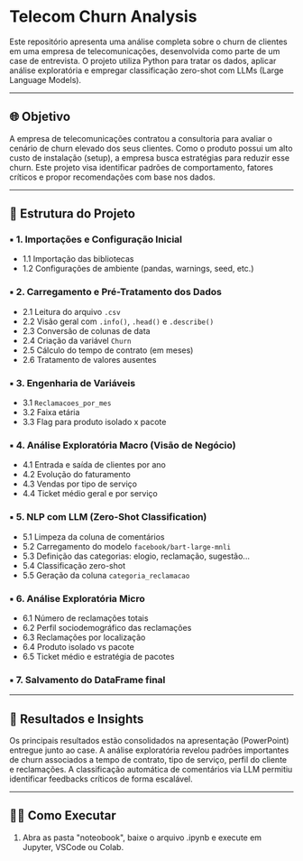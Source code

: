 # Telecom Churn Analysis

Este repositório apresenta uma análise completa sobre o churn de clientes em uma empresa de telecomunicações, desenvolvida como parte de um case de entrevista. O projeto utiliza Python para tratar os dados, aplicar análise exploratória e empregar classificação zero-shot com LLMs (Large Language Models).

---

## 🌐 Objetivo
A empresa de telecomunicações contratou a consultoria para avaliar o cenário de churn elevado dos seus clientes. Como o produto possui um alto custo de instalação (setup), a empresa busca estratégias para reduzir esse churn. Este projeto visa identificar padrões de comportamento, fatores críticos e propor recomendações com base nos dados.

---

## 📂 Estrutura do Projeto

### ▪️ 1. Importações e Configuração Inicial
- 1.1 Importação das bibliotecas  
- 1.2 Configurações de ambiente (pandas, warnings, seed, etc.)

### ▪️ 2. Carregamento e Pré-Tratamento dos Dados
- 2.1 Leitura do arquivo `.csv`  
- 2.2 Visão geral com `.info()`, `.head()` e `.describe()`  
- 2.3 Conversão de colunas de data  
- 2.4 Criação da variável `Churn`  
- 2.5 Cálculo do tempo de contrato (em meses)  
- 2.6 Tratamento de valores ausentes  

### ▪️ 3. Engenharia de Variáveis
- 3.1 `Reclamacoes_por_mes`  
- 3.2 Faixa etária  
- 3.3 Flag para produto isolado x pacote  

### ▪️ 4. Análise Exploratória Macro (Visão de Negócio)
- 4.1 Entrada e saída de clientes por ano  
- 4.2 Evolução do faturamento  
- 4.3 Vendas por tipo de serviço  
- 4.4 Ticket médio geral e por serviço  

### ▪️ 5. NLP com LLM (Zero-Shot Classification)
- 5.1 Limpeza da coluna de comentários  
- 5.2 Carregamento do modelo `facebook/bart-large-mnli`  
- 5.3 Definição das categorias: elogio, reclamação, sugestão...  
- 5.4 Classificação zero-shot  
- 5.5 Geração da coluna `categoria_reclamacao`  

### ▪️ 6. Análise Exploratória Micro
- 6.1 Número de reclamações totais  
- 6.2 Perfil sociodemográfico das reclamações  
- 6.3 Reclamações por localização  
- 6.4 Produto isolado vs pacote  
- 6.5 Ticket médio e estratégia de pacotes  

### ▪️ 7. Salvamento do DataFrame final

---

## 🔹 Resultados e Insights
Os principais resultados estão consolidados na apresentação (PowerPoint) entregue junto ao case. A análise exploratória revelou padrões importantes de churn associados a tempo de contrato, tipo de serviço, perfil do cliente e reclamações. A classificação automática de comentários via LLM permitiu identificar feedbacks críticos de forma escalável.

---

## 🏃‍♂️ Como Executar

1. Abra as pasta "noteobook", baixe o arquivo .ipynb e execute  em Jupyter, VSCode ou Colab.
